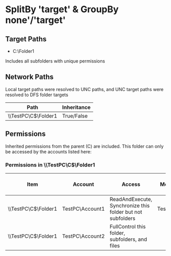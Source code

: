 # SplitBy 'target' & GroupBy none'/'target'

## Target Paths

- C:\Folder1

Includes all subfolders with unique permissions

## Network Paths

Local target paths were resolved to UNC paths, and UNC target paths were resolved to DFS folder targets

| Path | Inheritance |
|------|-------------|
| \\\\TestPC\\C$\\Folder1 | True/False |

## Permissions

Inherited permissions from the parent (C) are included. This folder can only be accessed by the accounts listed here:

### Permissions in \\\\TestPC\\C$\\Folder1

| Item | Account | Access | Due to Membership In | Source of Access | Account Property 1 | Account Property 2 | etc. |
|------|--------|----------------------|------------------|------------------|------------------|------------------|------------------|
| \\\\TestPC\\C$\\Folder1 | TestPC\\Account1 | ReadAndExecute, Synchronize this folder but not subfolders | TestPC\\Group1 | Discretionary ACL | - | - | ... |
| \\\\TestPC\\C$\\Folder1 | TestPC\\Account2 | FullControl this folder, subfolders, and files | | Ownership | - | - | ... |
